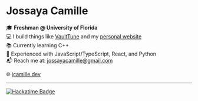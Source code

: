 # Jossaya Camille

🎓 **Freshman @ University of Florida**  
💻 I build things like [VaultTune](https://github.com/codebyjossaya/vt_server) and my [personal website](https://jcamille.dev)  
📚 Currently learning C++  
🧠 Experienced with JavaScript/TypeScript, React, and Python  
📬 Reach me at: [jossayacamille@gmail.com](mailto:jossayacamille@gmail.com)  

🌐 [jcamille.dev](https://jcamille.dev)

---

[![Hackatime Badge](https://github-readme-stats.hackclub.dev/api/wakatime?username=16021&api_domain=hackatime.hackclub.com&theme=darcula&custom_title=Hackatime+Stats&layout=compact&cache_seconds=0&langs_count=8)](https://hackatime.hackclub.com/16021)
